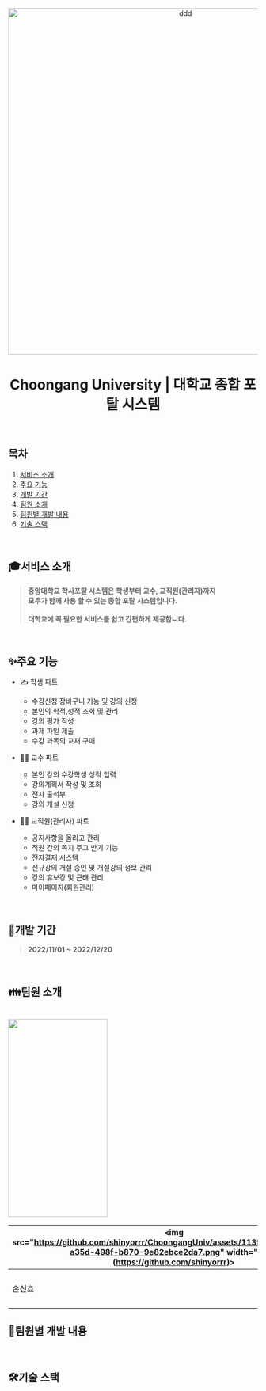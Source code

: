 <div align=center><img width="700" alt="ddd" src="https://user-images.githubusercontent.com/113576529/235598708-beea7ea3-74d4-4d48-8578-baae60109df3.PNG">
</div>

<div align=center>
  
# Choongang University | 대학교 종합 포탈 시스템 
</div>
<br>

## 목차
 1. [서비스 소개](#서비스-소개)
 2. [주요 기능](#주요-기능)
 3. [개발 기간](#개발-기간)
 4. [팀원 소개](#팀원-소개)
 5. [팀원별 개발 내용](#팀원별-개발-내용)
 6. [기술 스택](#기술-스택)
<br>

## 🎓서비스 소개
> **중앙대학교 학사포탈 시스템은 학생부터 교수, 교직원(관리자)까지   
> 모두가 함께 사용 할 수 있는 종합 포탈 시스템입니다.
> <br>  
> 대학교에 꼭 필요한 서비스를 쉽고 간편하게 제공합니다.**
<br>

## ✨주요 기능
* ✍ 학생 파트
  - 수강신청 장바구니 기능 및 강의 신청
  - 본인의 학적,성적 조회 및 관리
  - 강의 평가 작성 
  - 과제 파일 제출
  - 수강 과목의 교재 구매
  
* 👨‍🏫 교수 파트
  - 본인 강의 수강학생 성적 입력
  - 강의계획서 작성 및 조회
  - 전자 출석부
  - 강의 개설 신청
  
* 👨‍💼 교직원(관리자) 파트
  - 공지사항을 올리고 관리
  - 직원 간의 쪽지 주고 받기 기능
  - 전자결재 시스템
  - 신규강의 개설 승인 및 개설강의 정보 관리
  - 강의 휴보강 및 근태 관리
  - 마이페이지(회원관리)
<br>

## 📅개발 기간
> **2022/11/01 ~ 2022/12/20**
<br>

## 👪팀원 소개
<br>
<img src="이미지주소.png" width="200" height="400"/>

|<img src="https://github.com/shinyorrr/ChoongangUniv/assets/113576529/821d9dea-a35d-498f-b870-9e82ebce2da7.png" width="200" (https://github.com/shinyorrr)>|내용|설명|제목|내용|설명|
|---|---|---|---|---|---|
|손신효|공현지|이례영|한창훈|신혜선|오태우|




## 🧩팀원별 개발 내용
<br>

## 🛠기술 스택
<br>
